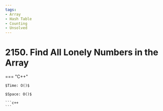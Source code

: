 ```yaml
---
tags:
- Array
- Hash Table
- Counting
- Unsolved
---
```



# 2150. Find All Lonely Numbers in the Array

=== "C++"

    $Time: O()$

    $Space: O()$

    ```c++
    ```